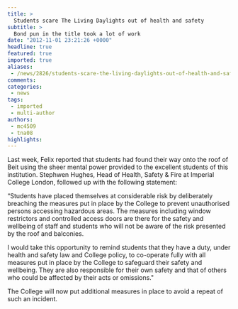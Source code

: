 ```yaml
---
title: >
  Students scare The Living Daylights out of health and safety
subtitle: >
  Bond pun in the title took a lot of work
date: "2012-11-01 23:21:26 +0000"
headline: true
featured: true
imported: true
aliases:
 - /news/2826/students-scare-the-living-daylights-out-of-health-and-safety
comments:
categories:
 - news
tags:
 - imported
 - multi-author
authors:
 - mc4509
 - tna08
highlights:
---
```


Last week, Felix reported that students had found their way onto the roof of Beit using the sheer mental power provided to the excellent students of this institution. Stephwen Hughes, Head of Health, Safety & Fire at Imperial College London, followed up with the following statement:

“Students have placed themselves at considerable risk by deliberately breaching the measures put in place by the College to prevent unauthorised persons accessing hazardous areas. The measures including window restrictors and controlled access doors are there for the safety and wellbeing of staff and students who will not be aware of the risk presented by the roof and balconies.

I would take this opportunity to remind students that they have a duty, under health and safety law and College policy, to co-operate fully with all measures put in place by the College to safeguard their safety and wellbeing. They are also responsible for their own safety and that of others who could be affected by their acts or omissions."

The College will now put additional measures in place to avoid a repeat of such an incident.
